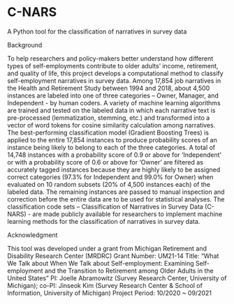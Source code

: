 # C-NARS
A Python tool for the classification of narratives in survey data

Background

To help researchers and policy-makers better understand how different types of self-employments contribute to older adults’ income, retirement, and quality of life, this project develops a computational method to classify self-employment narratives in survey data.
Among 17,854 job narratives in the Health and Retirement Study between 1994 and 2018, about 4,500 instances are labeled into one of three categories – Owner, Manager, and Independent - by human coders. 
A variety of machine learning algorithms are trained and tested on the labeled data in which each narrative text is pre-processed (lemmatization, stemming, etc.) and transformed into a vector of word tokens for cosine similarity calculation among narratives. 
The best-performing classification model (Gradient Boosting Trees) is applied to the entire 17,854 instances to produce probability scores of an instance being likely to belong to each of the three categories. 
A total of 14,748 instances with a probability score of 0.9 or above for ‘Independent’ or with a probability score of 0.6 or above for ‘Owner’ are filtered as accurately tagged instances because they are highly likely to be assigned correct categories (97.3% for Independent and 99.0% for Owner) when evaluated on 10 random subsets (20% of 4,500 instances each) of the labeled data. 
The remaining instances are passed to manual inspection and correction before the entire data are to be used for statistical analyses. 
The classification code sets – Classification of Narratives in Survey Data (C-NARS) - are made publicly available for researchers to implement machine learning methods for the classification of narratives in survey data.

Acknowledgment

This tool was developed under a grant from Michigan Retirement and Disability Research Center (MRDRC)
Grant Number: UM21-14
Title: “What We Talk about When We Talk about Self-employment: Examining Self-employment and the Transition to Retirement among Older Adults in the United States”
PI: Joelle Abramowitz (Survey Research Center, University of Michigan); co-PI: Jinseok Kim (Survey Research Center & School of Information, University of Michigan)
Project Period: 10/2020 ~ 09/2021
